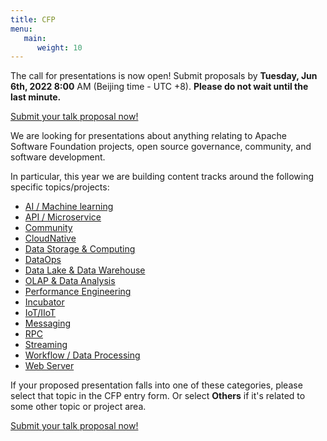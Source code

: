 ```yaml
---
title: CFP
menu:
   main:
      weight: 10
---
```


The call for presentations is now open! Submit proposals by **Tuesday, Jun 6th, 2022 8:00** AM (Beijing time - UTC +8). **Please do not wait until the last minute.**

[Submit your talk proposal now!](https://www.bagevent.com/event/speechApply/8432178)

We are looking for presentations about anything relating to Apache Software Foundation projects, open source governance, community, and software development.

In particular, this year we are building content tracks around the following specific topics/projects:

* [AI / Machine learning](tracks/ai.html)
* [API / Microservice](tracks/api.html)
* [Community](tracks/community.html)
* [CloudNative](tracks/cloudnative.html)
* [Data Storage & Computing](tracks/datastorage.html)
* [DataOps](tracks/dataops.html)
* [Data Lake & Data Warehouse](tracks/datalake.html)
* [OLAP & Data Analysis](tracks/olap.html)
* [Performance Engineering](tracks/performance.html)
* [Incubator](tracks/incubator.html)
* [IoT/IIoT](tracks/iot.html)
* [Messaging](tracks/messaging.html)
* [RPC](tracks/rpc.html)
* [Streaming](tracks/streaming.html)
* [Workflow / Data Processing](tracks/workflowdatagovernance.html)
* [Web Server](tracks/webserverandtomcat.html)

If your proposed presentation falls into one of these categories, please select that topic in the CFP entry form. Or select **Others** if it's related to some other topic or project area.

[Submit your talk proposal now!](https://www.bagevent.com/event/speechApply/8432178)
